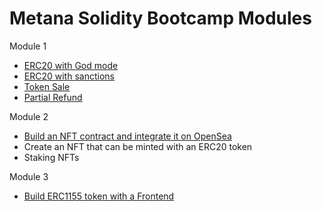 # Metana Solidity Bootcamp Modules

Module 1
- [ERC20 with God mode](https://github.com/eskaine/metana-bootcamp/tree/main/module-1/erc20_godmode)
- [ERC20 with sanctions](https://github.com/eskaine/metana-bootcamp/tree/main/module-1/erc20_sanctions)
- [Token Sale](https://github.com/eskaine/metana-bootcamp/module-1/tree/main/token_sale)
- [Partial Refund](https://github.com/eskaine/metana-bootcamp/module-1/tree/main/partial_refund)

Module 2
- [Build an NFT contract and integrate it on OpenSea](https://github.com/eskaine/metana-bootcamp/tree/main/module-2/nft_contract)
- Create an NFT that can be minted with an ERC20 token
- Staking NFTs

Module 3
- [Build ERC1155 token with a Frontend](https://github.com/eskaine/metana-bootcamp/tree/main/module-3/erc1155_with_frontend)
